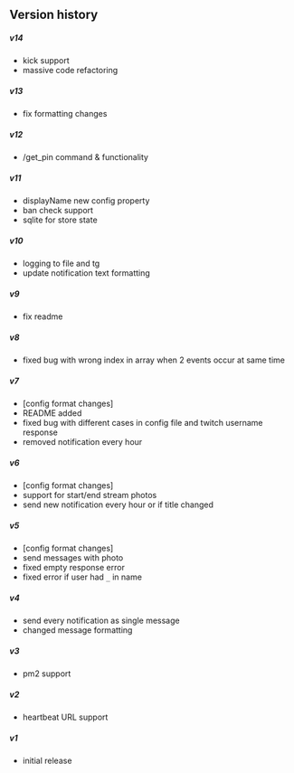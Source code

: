 ## Version history
##### v14
- kick support
- massive code refactoring

##### v13
- fix formatting changes

##### v12
- /get_pin command & functionality

##### v11
- displayName new config property
- ban check support
- sqlite for store state

##### v10
- logging to file and tg
- update notification text formatting

##### v9
- fix readme

##### v8
- fixed bug with wrong index in array when 2 events occur at same time

##### v7
- [config format changes]
- README added
- fixed bug with different cases in config file and twitch username response
- removed notification every hour

##### v6
- [config format changes]
- support for start/end stream photos
- send new notification every hour or if title changed

##### v5
- [config format changes]
- send messages with photo
- fixed empty response error
- fixed error if user had `_` in name

##### v4
- send every notification as single message
- changed message formatting

##### v3
- pm2 support

##### v2
- heartbeat URL support

##### v1
- initial release
